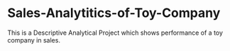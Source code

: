 # Sales-Analytitics-of-Toy-Company
This is a Descriptive Analytical Project which shows performance of a toy company in sales.
